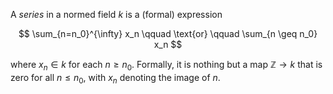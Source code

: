 A *series* in a normed field $k$ is a (formal) expression

$$
\sum_{n=n_0}^{\infty} x_n \qquad \text{or} \qquad \sum_{n \geq n_0} x_n
$$

where $x_n \in k$ for each $n \geq n_0$. Formally, it is nothing but a map $\mathbb{Z} \to k$ that is zero for all $n \leq n_0$, with $x_n$ denoting the image of $n$.
